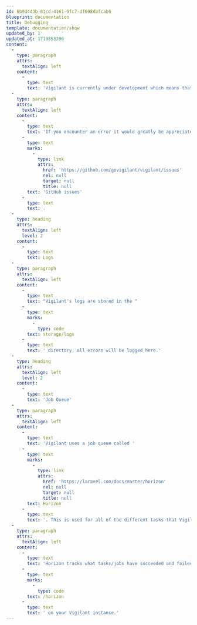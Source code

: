 ```yaml
---
id: 6b9d443b-81cd-4161-9fc7-df698dbfcab6
blueprint: documentation
title: Debugging
template: documentation/show
updated_by: 1
updated_at: 1719853396
content:
  -
    type: paragraph
    attrs:
      textAlign: left
    content:
      -
        type: text
        text: 'Vigilant is currently under development which means that there are probably some bugs in the code. This can mean that data is missing from your frontend. When this happens please take a look at the log files and/or the job queue.'
  -
    type: paragraph
    attrs:
      textAlign: left
    content:
      -
        type: text
        text: 'If you encounter an error it would greatly be appreciated if you post it to the '
      -
        type: text
        marks:
          -
            type: link
            attrs:
              href: 'https://github.com/govigilant/vigilant/issues'
              rel: null
              target: null
              title: null
        text: 'GitHub issues'
      -
        type: text
        text: .
  -
    type: heading
    attrs:
      textAlign: left
      level: 2
    content:
      -
        type: text
        text: Logs
  -
    type: paragraph
    attrs:
      textAlign: left
    content:
      -
        type: text
        text: "Vigilant's logs are stored in the "
      -
        type: text
        marks:
          -
            type: code
        text: storage/logs
      -
        type: text
        text: ' directory, all errors will be logged here.'
  -
    type: heading
    attrs:
      textAlign: left
      level: 2
    content:
      -
        type: text
        text: 'Job Queue'
  -
    type: paragraph
    attrs:
      textAlign: left
    content:
      -
        type: text
        text: 'Vigilant uses a job queue called '
      -
        type: text
        marks:
          -
            type: link
            attrs:
              href: 'https://laravel.com/docs/master/horizon'
              rel: null
              target: null
              title: null
        text: Horizon
      -
        type: text
        text: '. This is used for all of the different tasks that Vigilant runs. '
  -
    type: paragraph
    attrs:
      textAlign: left
    content:
      -
        type: text
        text: 'Horizon tracks what tasks/jobs have succeeded and failed. To access Horizon you can go to '
      -
        type: text
        marks:
          -
            type: code
        text: /horizon
      -
        type: text
        text: ' on your Vigilant instance.'
---
```

